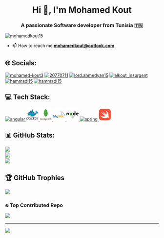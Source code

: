 <h1 align="center">Hi 👋, I'm Mohamed Kout </h1>
<h3 align="center">A passionate Software developer from Tunisia 🇹🇳 </h3>

<p align="left"> <img src="https://komarev.com/ghpvc/?username=mohamedkout15&label=Profile%20views&color=0e75b6&style=flat" alt="mohamedkout15" /> </p>


- 📫 How to reach me **mohamedkout@outlook.com**

## 🌐 Socials:
<p align="left">
<a href="https://linkedin.com/in/mohamed-kout3" target="blank"><img align="center" src="https://raw.githubusercontent.com/rahuldkjain/github-profile-readme-generator/master/src/images/icons/Social/linked-in-alt.svg" alt="mohamed-kout3" height="30" width="40" /></a>
<a href="https://stackoverflow.com/users/20770711" target="blank"><img align="center" src="https://raw.githubusercontent.com/rahuldkjain/github-profile-readme-generator/master/src/images/icons/Social/stack-overflow.svg" alt="20770711" height="30" width="40" /></a>
<a href="https://fb.com/lord.ahmedyan15" target="blank"><img align="center" src="https://raw.githubusercontent.com/rahuldkjain/github-profile-readme-generator/master/src/images/icons/Social/facebook.svg" alt="lord.ahmedyan15" height="30" width="40" /></a>
<a href="https://instagram.com/elkout_insurgent" target="blank"><img align="center" src="https://raw.githubusercontent.com/rahuldkjain/github-profile-readme-generator/master/src/images/icons/Social/instagram.svg" alt="elkout_insurgent" height="30" width="40" /></a>
<a href="https://codeforces.com/profile/hammadi15" target="blank"><img align="center" src="https://raw.githubusercontent.com/rahuldkjain/github-profile-readme-generator/master/src/images/icons/Social/codeforces.svg" alt="hammadi15" height="30" width="40" /></a>
<a href="https://www.leetcode.com/hammadi15" target="blank"><img align="center" src="https://raw.githubusercontent.com/rahuldkjain/github-profile-readme-generator/master/src/images/icons/Social/leet-code.svg" alt="hammadi15" height="30" width="40" /></a>
</p>


## 💻 Tech Stack:
<p align="left"> <a href="https://angular.io" target="_blank" rel="noreferrer"> <img src="https://angular.io/assets/images/logos/angular/angular.svg" alt="angular" width="40" height="40"/> </a> <a href="https://www.docker.com/" target="_blank" rel="noreferrer"> <img src="https://raw.githubusercontent.com/devicons/devicon/master/icons/docker/docker-original-wordmark.svg" alt="docker" width="40" height="40"/> </a> <a href="https://www.mongodb.com/" target="_blank" rel="noreferrer"> <img src="https://raw.githubusercontent.com/devicons/devicon/master/icons/mongodb/mongodb-original-wordmark.svg" alt="mongodb" width="40" height="40"/> </a> <a href="https://www.mysql.com/" target="_blank" rel="noreferrer"> <img src="https://raw.githubusercontent.com/devicons/devicon/master/icons/mysql/mysql-original-wordmark.svg" alt="mysql" width="40" height="40"/> </a> <a href="https://nodejs.org" target="_blank" rel="noreferrer"> <img src="https://raw.githubusercontent.com/devicons/devicon/master/icons/nodejs/nodejs-original-wordmark.svg" alt="nodejs" width="40" height="40"/> </a> <a href="https://spring.io/" target="_blank" rel="noreferrer"> <img src="https://www.vectorlogo.zone/logos/springio/springio-icon.svg" alt="spring" width="40" height="40"/> </a> <a href="https://developer.apple.com/swift/" target="_blank" rel="noreferrer"> <img src="https://raw.githubusercontent.com/devicons/devicon/master/icons/swift/swift-original.svg" alt="swift" width="40" height="40"/> </a> </p>

## 📊 GitHub Stats:
![](https://github-readme-stats.vercel.app/api?username=Mohamedkout15&theme=dark&hide_border=false&include_all_commits=true&count_private=true)<br/>
![](https://github-readme-streak-stats.herokuapp.com/?user=Mohamedkout15&theme=dark&hide_border=false)<br/>
![](https://github-readme-stats.vercel.app/api/top-langs/?username=Mohamedkout15&theme=dark&hide_border=false&include_all_commits=true&count_private=true&layout=compact)

## 🏆 GitHub Trophies
![](https://github-profile-trophy.vercel.app/?username=Mohamedkout15&theme=monokai&no-frame=false&no-bg=true&margin-w=4)

### 🔝 Top Contributed Repo
![](https://github-contributor-stats.vercel.app/api?username=Mohamedkout15&limit=5&theme=dark&combine_all_yearly_contributions=true)

---
[![](https://visitcount.itsvg.in/api?id=Mohamedkout15&icon=0&color=12)](https://visitcount.itsvg.in)








